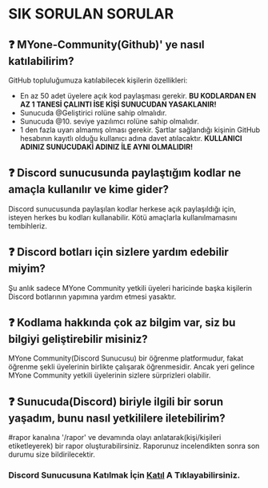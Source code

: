 # SIK SORULAN SORULAR
## ❓ MYone-Community(Github)' ye nasıl katılabilirim?
GitHub topluluğumuza katılabilecek kişilerin özellikleri:
- En az 50 adet üyelere açık kod paylaşması gerekir. **BU KODLARDAN EN AZ 1 TANESİ ÇALINTI İSE KİŞİ SUNUCUDAN YASAKLANIR!**
- Sunucuda @Geliştirici rolüne sahip olmalıdır.
- Sunucuda @10. seviye yazılımcı rolüne sahip olmalıdır.
- 1 den fazla uyarı almamış olması gerekir.
Şartlar sağlandığı kişinin GitHub hesabının kayıtlı olduğu kullanıcı adına davet atılacaktır. **KULLANICI ADINIZ SUNUCUDAKİ ADINIZ İLE AYNI OLMALIDIR!**
## ❓ Discord sunucusunda paylaştığım kodlar ne amaçla kullanılır ve kime gider?
Discord sunucusunda paylaşılan kodlar herkese açık paylaşıldığı için, isteyen herkes bu kodları kullanabilir. Kötü amaçlarla kullanılmamasını tembihleriz.
## ❓ Discord botları için sizlere yardım edebilir miyim?
Şu anlık sadece MYone Community yetkili üyeleri haricinde başka kişilerin Discord botlarının yapımına yardım etmesi yasaktır.
## ❓ Kodlama hakkında çok az bilgim var, siz bu bilgiyi geliştirebilir misiniz?
MYone Community(Discord Sunucusu) bir öğrenme platformudur, fakat öğrenme şekli üyelerinin birlikte çalışarak öğrenmesidir. Ancak yeri gelince MYone Community yetkili üyelerinin sizlere sürprizleri olabilir.
## ❓ Sunucuda(Discord) biriyle ilgili bir sorun yaşadım, bunu nasıl yetkililere iletebilirim?
#rapor kanalına '/rapor' ve devamında olayı anlatarak(kişi/kişileri etiketleyerek) bir rapor oluşturabilirsiniz. Raporunuz incelendikten sonra son durumu size bildirilecektir.
### Discord Sunucusuna Katılmak İçin [Katıl](https://www.discord.gg/WyqQKDPEBc) A Tıklayabilirsiniz.
